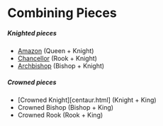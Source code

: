 # Combining Pieces

##### Knighted pieces

* [Amazon](amazon.html) (Queen + Knight)
* [Chancellor](chancellor.html) (Rook + Knight)
* [Archbishop](archbishop.html) (Bishop + Knight)

##### Crowned pieces

* [Crowned Knight][centaur.html] (Knight + King)
* Crowned Bishop (Bishop + King)
* Crowned Rook (Rook + King)
